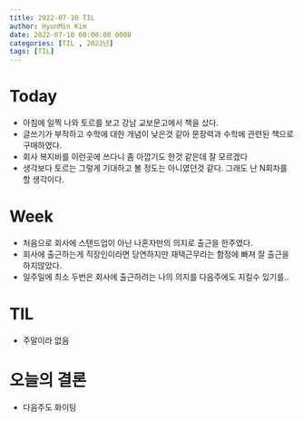 ```yaml
---
title: 2022-07-10 TIL
author: HyunMin Kim
date: 2022-07-10 00:00:00 0000
categories: [TIL , 2022년]
tags: [TIL]
---
```


# Today
- 아침에 일찍 나와 토르를 보고 강남 교보문고에서 책을 샀다.
- 글쓰기가 부작하고 수학에 대한 개념이 낮은것 같아 문장력과 수학에 관련된 책으로 구매하였다.
- 회사 복지비를 이런곳에 쓰다니 좀 아깝기도 한것 같은데 잘 모르겠다
- 생각보다 토르는 그렇게 기대하고 볼 정도는 아니였던것 같다. 그래도 난 N회차를 할 생각이다. 

# Week
- 처음으로 회사에 스탠드업이 아닌 나혼자만의 의지로 출근을 한주였다.
- 회사에 출근하는게 직장인이라면 당연하지만 재택근무라는 함정에 빠져 잘 출근을 하지않았다.
- 일주일에 최소 두번은 회사에 출근하려는 나의 의지를 다음주에도 지킬수 있기를..

# TIL
- 주말이라 없음

# 오늘의 결론
- 다음주도 화이팅


